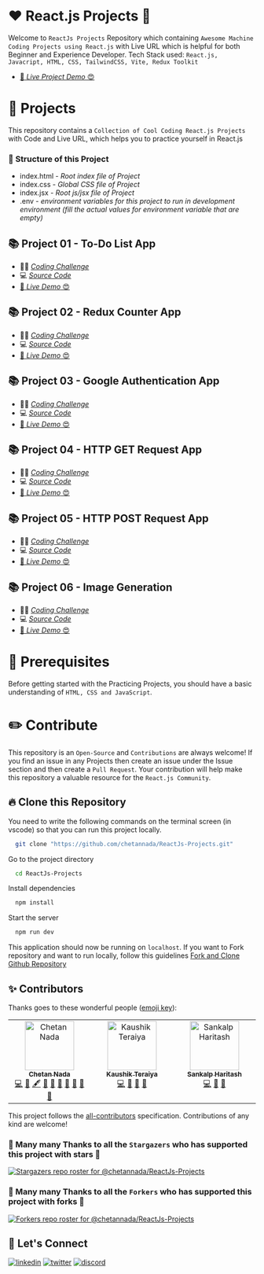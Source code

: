 # ❤️ React.js Projects 🚀

Welcome to `ReactJs Projects` Repository which containing `Awesome Machine Coding Projects using React.js` with Live URL which is helpful for both Beginner and Experience Developer. Tech Stack used: `React.js, Javacript, HTML, CSS, TailwindCSS, Vite, Redux Toolkit`

- [🚀 _Live Project Demo_ 😍](https://reactjs-projects-app.netlify.app/)

# 🌻 Projects

This repository contains a `Collection of Cool Coding React.js Projects` with Code and Live URL, which helps you to practice yourself in React.js

### 🌱 Structure of this Project

- index.html - _Root index file of Project_
- index.css - _Global CSS file of Project_
- index.jsx - _Root js/jsx file of Project_
- .env - _environment variables for this project to run in development environment (fill the actual values for environment variable that are empty)_

## 📚 Project 01 - To-Do List App

- 👨‍💻 [_Coding Challenge_](./src/features/todo-list/README.md)
- 💻 [_Source Code_](./src/features/todo-list/)
- [🚀 _Live Demo_ 😍](https://reactjs-projects-app.netlify.app/todo-list)

## 📚 Project 02 - Redux Counter App

- 👨‍💻 [_Coding Challenge_](./src/features/redux-counter/README.md)
- 💻 [_Source Code_](./src/features/redux-counter/)
- [🚀 _Live Demo_ 😍](https://reactjs-projects-app.netlify.app/redux-counter)

## 📚 Project 03 - Google Authentication App

- 👨‍💻 [_Coding Challenge_](./src/features/google-auth/README.md)
- 💻 [_Source Code_](./src/features/google-auth/)
- [🚀 _Live Demo_ 😍](https://reactjs-projects-app.netlify.app/google-auth)

## 📚 Project 04 - HTTP GET Request App

- 👨‍💻 [_Coding Challenge_](./src/features/http-get-request/README.md)
- 💻 [_Source Code_](./src/features/http-get-request/)
- [🚀 _Live Demo_ 😍](https://reactjs-projects-app.netlify.app/http-get-request)

## 📚 Project 05 - HTTP POST Request App

- 👨‍💻 [_Coding Challenge_](./src/features/http-post-request/README.md)
- 💻 [_Source Code_](./src/features/http-post-request/)
- [🚀 _Live Demo_ 😍](https://reactjs-projects-app.netlify.app/http-post-request)

## 📚 Project 06 - Image Generation

- 👨‍💻 [_Coding Challenge_](./src/features/image-generation/README.md)
- 💻 [_Source Code_](./src/features/image-generation/)
- [🚀 _Live Demo_ 😍](https://reactjs-projects-app.netlify.app/image-generation)

# 🎻 Prerequisites

Before getting started with the Practicing Projects, you should have a basic understanding of `HTML, CSS and JavaScript`.

# ✏️ Contribute

This repository is an `Open-Source` and `Contributions` are always welcome! If you find an issue in any Projects then create an issue under the Issue section and then create a `Pull Request`. Your contribution will help make this repository a valuable resource for the `React.js Community`.

## 🔥 Clone this Repository

You need to write the following commands on the terminal screen (in vscode) so that you can run this project locally.

```bash
  git clone "https://github.com/chetannada/ReactJs-Projects.git"
```

Go to the project directory

```bash
  cd ReactJs-Projects
```

Install dependencies

```bash
  npm install
```

Start the server

```bash
  npm run dev
```

This application should now be running on `localhost`. If you want to Fork repository and want to run locally, follow this guidelines [Fork and Clone Github Repository](https://docs.github.com/en/get-started/quickstart/fork-a-repo)

## ✨ Contributors

Thanks goes to these wonderful people ([emoji key](https://allcontributors.org/docs/en/emoji-key)):

<!-- ALL-CONTRIBUTORS-LIST:START - Do not remove or modify this section -->
<!-- prettier-ignore-start -->
<!-- markdownlint-disable -->
<table>
  <tbody>
    <tr>
      <td align="center" valign="top" width="14.28%"><a href="https://github.com/chetannada"><img src="https://avatars.githubusercontent.com/u/83969719?v=4?s=100" width="100px;" alt="Chetan Nada"/><br /><sub><b>Chetan Nada</b></sub></a><br /><a href="https://github.com/chetannada/ReactJs-Projects/commits?author=chetannada" title="Code">💻</a> <a href="#data-chetannada" title="Data">🔣</a> <a href="#content-chetannada" title="Content">🖋</a> <a href="#design-chetannada" title="Design">🎨</a> <a href="https://github.com/chetannada/ReactJs-Projects/commits?author=chetannada" title="Documentation">📖</a> <a href="https://github.com/chetannada/ReactJs-Projects/pulls?q=is%3Apr+reviewed-by%3Achetannada" title="Reviewed Pull Requests">👀</a> <a href="https://github.com/chetannada/ReactJs-Projects/issues?q=author%3Achetannada" title="Bug reports">🐛</a> <a href="#ideas-chetannada" title="Ideas, Planning, & Feedback">🤔</a> <a href="#maintenance-chetannada" title="Maintenance">🚧</a> <a href="#research-chetannada" title="Research">🔬</a></td>
      <td align="center" valign="top" width="14.28%"><a href="https://github.com/kdteraiya"><img src="https://avatars.githubusercontent.com/u/113781417?v=4?s=100" width="100px;" alt="Kaushik Teraiya"/><br /><sub><b>Kaushik Teraiya</b></sub></a><br /><a href="https://github.com/chetannada/ReactJs-Projects/commits?author=kdteraiya" title="Code">💻</a> <a href="#research-kdteraiya" title="Research">🔬</a> <a href="#data-kdteraiya" title="Data">🔣</a> <a href="https://github.com/chetannada/ReactJs-Projects/pulls?q=is%3Apr+reviewed-by%3Akdteraiya" title="Reviewed Pull Requests">👀</a></td>
      <td align="center" valign="top" width="14.28%"><a href="https://github.com/SankalpHaritash21"><img src="https://avatars.githubusercontent.com/u/110713125?v=4?s=100" width="100px;" alt="Sankalp Haritash"/><br /><sub><b>Sankalp Haritash</b></sub></a><br /><a href="https://github.com/chetannada/ReactJs-Projects/commits?author=SankalpHaritash21" title="Code">💻</a> <a href="#research-SankalpHaritash21" title="Research">🔬</a> <a href="#data-SankalpHaritash21" title="Data">🔣</a></td>
    </tr>
  </tbody>
</table>

<!-- markdownlint-restore -->
<!-- prettier-ignore-end -->

<!-- ALL-CONTRIBUTORS-LIST:END -->

This project follows the [all-contributors](https://github.com/all-contributors/all-contributors) specification. Contributions of any kind are welcome!

### 💖 Many many Thanks to all the `Stargazers` who has supported this project with stars 🌟

[![Stargazers repo roster for @chetannada/ReactJs-Projects](https://reporoster.com/stars/chetannada/ReactJs-Projects)](https://github.com/chetannada/ReactJs-Projects/stargazers)

### 💖 Many many Thanks to all the `Forkers` who has supported this project with forks 🍴

[![Forkers repo roster for @chetannada/ReactJs-Projects](https://reporoster.com/forks/chetannada/ReactJs-Projects)](https://github.com/chetannada/ReactJs-Projects/network/members)

## 🔗 Let's Connect

[![linkedin](https://img.shields.io/badge/LinkedIn-0077B5?style=for-the-badge&logo=linkedin&logoColor=white)](https://www.linkedin.com/in/chetannada/)
[![twitter](https://img.shields.io/badge/Twitter-1DA1F2?style=for-the-badge&logo=twitter&logoColor=white)](https://twitter.com/chetannada)
[![discord](https://img.shields.io/badge/Discord-5865F2?style=for-the-badge&logo=discord&logoColor=white)](https://discordapp.com/users/916005177838956555)
